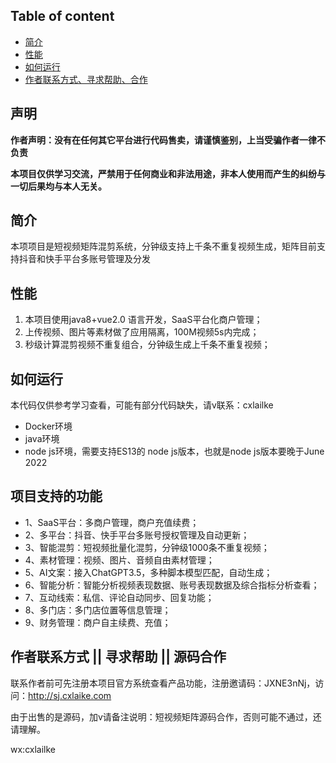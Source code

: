 ## Table of content

- [简介](#%E7%AE%80%E4%BB%8B)
- [性能](#%E6%80%A7%E8%83%BD)
- [如何运行](如何运行)
- [作者联系方式、寻求帮助、合作](#%E4%BD%9C%E8%80%85%E8%81%94%E7%B3%BB%E6%96%B9%E5%BC%8F--%E5%AF%BB%E6%B1%82%E5%B8%AE%E5%8A%A9--%E5%90%88%E4%BD%9C)


## 声明

**作者声明：没有在任何其它平台进行代码售卖，请谨慎鉴别，上当受骗作者一律不负责**

**本项目仅供学习交流，严禁用于任何商业和非法用途，非本人使用而产生的纠纷与一切后果均与本人无关。**

## 简介

本项项目是短视频矩阵混剪系统，分钟级支持上千条不重复视频生成，矩阵目前支持抖音和快手平台多账号管理及分发

## 性能
1. 本项目使用java8+vue2.0 语言开发，SaaS平台化商户管理；
2. 上传视频、图片等素材做了应用隔离，100M视频5s内完成；
3. 秒级计算混剪视频不重复组合，分钟级生成上千条不重复视频；


## 如何运行
本代码仅供参考学习查看，可能有部分代码缺失，请v联系：cxlailke

- Docker环境
- java环境
- node js环境，需要支持ES13的 node js版本，也就是node js版本要晚于June 2022

## 项目支持的功能
* 1、SaaS平台：多商户管理，商户充值续费；
* 2、多平台：抖音、快手平台多账号授权管理及自动更新；
* 3、智能混剪：短视频批量化混剪，分钟级1000条不重复视频；
* 4、素材管理：视频、图片、音频自由素材管理；
* 5、AI文案：接入ChatGPT3.5，多种脚本模型匹配，自动生成；
* 6、智能分析：智能分析视频表现数据、账号表现数据及综合指标分析查看；
* 7、互动线索：私信、评论自动同步、回复功能；
* 8、多门店：多门店位置等信息管理；
* 9、财务管理：商户自主续费、充值；

## 作者联系方式 || 寻求帮助 || 源码合作
联系作者前可先注册本项目官方系统查看产品功能，注册邀请码：JXNE3nNj，访问：http://sj.cxlaike.com

由于出售的是源码，加v请备注说明：短视频矩阵源码合作，否则可能不通过，还请理解。

wx:cxlailke

